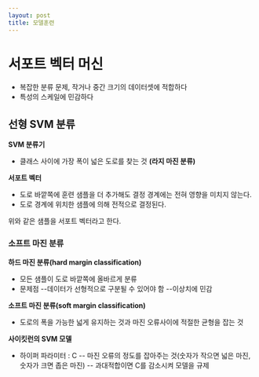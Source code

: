 ```yaml
---
layout: post
title: 모델훈련
---
```



# 서포트 벡터 머신

- 복잡한 분류 문제, 작거나 중간 크기의 데이터셋에 적합하다
- 특성의 스케일에 민감하다

## 선형 SVM 분류

**SVM 분류기**
- 클래스 사이에 가장 폭이 넓은 도로를 찾는 것 **(라지 마진 분류)**


**서포트 벡터**
- 도로 바깥쪽에 훈련 샘플을 더 추가해도 결정 경계에는 전혀 영향을 미치지 않는다.
- 도로 경계에 위치한 샘플에 의해 전적으로 결정된다.

위와 같은 샘플을 서포트 벡터라고 한다.


### 소프트 마진 분류


**하드 마진 분류(hard margin classification)**

- 모든 샘플이 도로 바깥쪽에 올바르게 분류
- 문제점
--데이터가 선형적으로 구분될 수 있어야 함
--이상치에 민감

**소프트 마진 분류(soft margin classification)**

- 도로의 폭을 가능한 넓게 유지하는 것과 마진 오류사이에 적절한 균형을 잡는 것

**사이킷런의 SVM 모델**
- 하이퍼 파라미터 : C
-- 마진 오류의 정도를 잡아주는 것(숫자가 작으면 넓은 마진, 숫자가 크면 좁은 마진)
-- 과대적합이면 C를 감소시켜 모델을 규제




<!--stackedit_data:
eyJoaXN0b3J5IjpbMTMwNjg3NjUyMSwtMTg5MzAyMTMxOSwtMT
I5Mzg5NjQyMiwxNzkzNjk4MjkzXX0=
-->